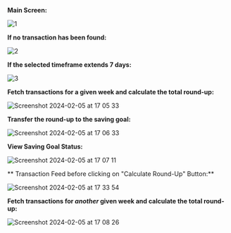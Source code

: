 
**Main Screen:**



![1](https://github.com/ayerose/StarlingTechChallenge_Soreya/assets/56599409/e3553526-f76f-4790-92eb-01ed8c4a151f)


**If no transaction has been found:**



![2](https://github.com/ayerose/StarlingTechChallenge_Soreya/assets/56599409/8c5e5029-7250-470e-b808-862690f84623)


**If the selected timeframe extends 7 days:**


![3](https://github.com/ayerose/StarlingTechChallenge_Soreya/assets/56599409/58e9c786-70da-498e-8591-34dd19b7d3f6)


**Fetch transactions for a given week and calculate the total round-up:**


![Screenshot 2024-02-05 at 17 05 33](https://github.com/ayerose/StarlingTechChallenge_Soreya/assets/56599409/a2c4f3a0-4f36-4150-a5bc-11328350d526)


**Transfer the round-up to the saving goal:**


![Screenshot 2024-02-05 at 17 06 33](https://github.com/ayerose/StarlingTechChallenge_Soreya/assets/56599409/0bb1ce4c-6ec0-405a-a303-bbb29f96294c)

**View Saving Goal Status:**


![Screenshot 2024-02-05 at 17 07 11](https://github.com/ayerose/StarlingTechChallenge_Soreya/assets/56599409/d0c67e50-2307-4717-9f00-b7cf8baaaf1d)

** Transaction Feed before clicking on "Calculate Round-Up" Button:**

![Screenshot 2024-02-05 at 17 33 54](https://github.com/ayerose/StarlingTechChallenge_Soreya/assets/56599409/2effcb6a-708c-4835-a850-c5b2fd9c85af)



**Fetch transactions for _another_ given week and calculate the total round-up:**


![Screenshot 2024-02-05 at 17 08 26](https://github.com/ayerose/StarlingTechChallenge_Soreya/assets/56599409/31e66aa6-edfb-4888-abf1-f7477ade4ffe)
